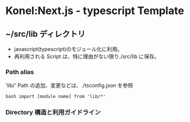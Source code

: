 # Konel:Next.js - typescript Template

## ~/src/lib ディレクトリ

- javascript(typescript)のモジュール化に利用。
- 再利用される Script は、特に理由がない限り./src/lib に保存。

### Path alias

'lib/'
Path の追加、変更などは、./tsconfig.json を参照

`bash import [module name] from 'lib/*'`

### Directory 構造と利用ガイドライン

